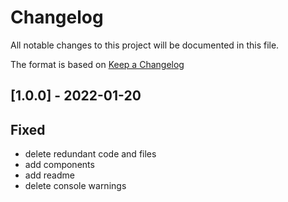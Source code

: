 # Changelog
All notable changes to this project will be documented in this file.

The format is based on [Keep a Changelog](https://keepachangelog.com/en/1.0.0/)

## [1.0.0] - 2022-01-20

## Fixed
- delete redundant code and files
- add components
- add readme
- delete console warnings